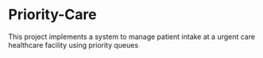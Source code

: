 # Priority-Care
This project implements a system to manage patient intake at a urgent care healthcare facility using priority queues
